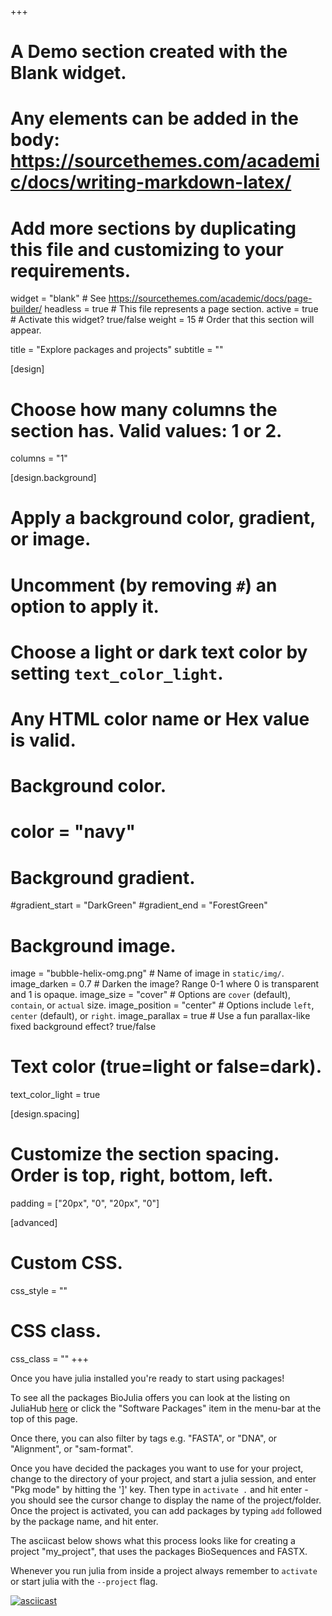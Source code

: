 +++
# A Demo section created with the Blank widget.
# Any elements can be added in the body: https://sourcethemes.com/academic/docs/writing-markdown-latex/
# Add more sections by duplicating this file and customizing to your requirements.

widget = "blank"  # See https://sourcethemes.com/academic/docs/page-builder/
headless = true  # This file represents a page section.
active = true  # Activate this widget? true/false
weight = 15  # Order that this section will appear.

title = "Explore packages and projects"
subtitle = ""

[design]
  # Choose how many columns the section has. Valid values: 1 or 2.
  columns = "1"

[design.background]
  # Apply a background color, gradient, or image.
  #   Uncomment (by removing `#`) an option to apply it.
  #   Choose a light or dark text color by setting `text_color_light`.
  #   Any HTML color name or Hex value is valid.

  # Background color.
  # color = "navy"
  
  # Background gradient.
  #gradient_start = "DarkGreen"
  #gradient_end = "ForestGreen"
  
  # Background image.
  image = "bubble-helix-omg.png"  # Name of image in `static/img/`.
  image_darken = 0.7  # Darken the image? Range 0-1 where 0 is transparent and 1 is opaque.
  image_size = "cover"  #  Options are `cover` (default), `contain`, or `actual` size.
  image_position = "center"  # Options include `left`, `center` (default), or `right`.
  image_parallax = true  # Use a fun parallax-like fixed background effect? true/false
  
  # Text color (true=light or false=dark).
  text_color_light = true

[design.spacing]
  # Customize the section spacing. Order is top, right, bottom, left.
  padding = ["20px", "0", "20px", "0"]

[advanced]
 # Custom CSS. 
 css_style = ""
 
 # CSS class.
 css_class = ""
+++

Once you have julia installed you're ready to start using packages!

To see all the packages BioJulia offers you can look at the listing on JuliaHub
[here](https://juliahub.com/ui/Packages?q=BioJulia) or click the "Software Packages"
item in the menu-bar at the top of this page.

Once there, you can also filter by tags e.g. "FASTA", or "DNA", or "Alignment", or "sam-format".

Once you have decided the packages you want to use for your project, change to the
directory of your project, and start a julia session, and enter "Pkg mode" by
hitting the ']' key. Then type in `activate .` and hit enter - you should see
the cursor change to display the name of the project/folder.
Once the project is activated, you can add packages by typing `add` followed by
the package name, and hit enter.

The asciicast below shows what this process looks like for creating a project
"my_project", that uses the packages BioSequences and FASTX.

Whenever you run julia from inside a project always remember to `activate` or
start julia with the `--project` flag.

[![asciicast](https://asciinema.org/a/333487.svg)](https://asciinema.org/a/333487)